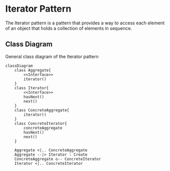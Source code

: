 # Iterator Pattern

The Iterator pattern is a pattern that provides a way to access each element of an object that holds a collection of elements in sequence.

## Class Diagram

General class diagram of the Iterator pattern

```mermaid
classDiagram
    class Aggregate{
        <<Interface>>
        iterator()
    }
    class Iterator{
        <<Interface>>
        hasNext()
        next()
    }
    class ConcreteAggregate{
        iterator()
    }
    class ConcreteIterator{
        concreteAggregate
        hasNext()
        next()
    }

    Aggregate <|.. ConcreteAggregate
    Aggregate --|> Iterator : Create
    ConcreteAggregate o-- ConcreteIterator
    Iterator <|.. ConcreteIterator
```
